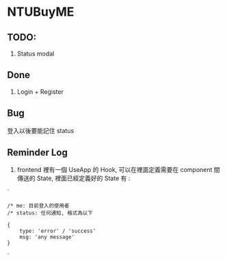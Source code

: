 # NTUBuyME

## TODO:

1. Status modal

## Done

1. Login + Register

## Bug
登入以後要能記住 status

## Reminder Log

1. frontend 裡有一個 UseApp 的 Hook, 可以在裡面定義需要在 component 間傳送的 State, 裡面已經定義好的 State 有 :

`

    /* me: 目前登入的使用者
    /* status: 任何通知, 格式為以下

    {
        type: 'error' / 'success'
        msg: 'any message'
    }

`
